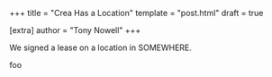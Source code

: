 +++
title = "Crea Has a Location"
template = "post.html"
draft = true

[extra]
author = "Tony Nowell"
+++


We signed a lease on a location in SOMEWHERE.

<!-- more -->

foo